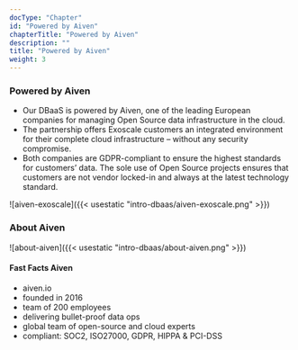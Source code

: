 ```yaml
---
docType: "Chapter"
id: "Powered by Aiven"
chapterTitle: "Powered by Aiven"
description: ""
title: "Powered by Aiven"
weight: 3
---
```


### **Powered by Aiven**

- Our DBaaS is powered by Aiven, one of the leading European companies for managing Open Source data infrastructure in the cloud.
- The partnership offers Exoscale customers an integrated environment for their complete cloud infrastructure – without any security compromise.
- Both companies are GDPR-compliant to ensure the highest standards for customers’ data. The sole use of Open Source projects ensures that customers are not vendor locked-in and always at the latest technology standard.

![aiven-exoscale]({{< usestatic "intro-dbaas/aiven-exoscale.png" >}}) 

### **About Aiven**

![about-aiven]({{< usestatic "intro-dbaas/about-aiven.png" >}}) 

#### **Fast Facts Aiven**

- aiven.io
- founded in 2016
- team of 200 employees
- delivering bullet-proof data ops
- global team of open-source and cloud experts
- compliant: SOC2, ISO27000, GDPR, HIPPA & PCI-DSS